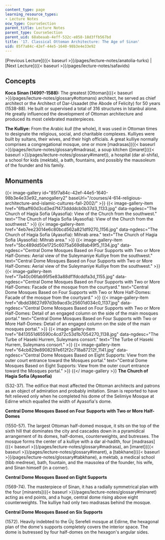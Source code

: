 ```yaml
---
content_type: page
learning_resource_types:
- Lecture Notes
ocw_type: CourseSection
parent_title: Lecture Notes
parent_type: CourseSection
parent_uid: 68abeaab-4eff-532c-e858-18d3ffb567bd
title: '17. Classical Ottoman Architecture: The Age of Sinan'
uid: 85f7a84c-42ef-44e5-1640-98b3e4e33e92
---
```


[Previous Lecture]({{< baseurl >}}/pages/lecture-notes/anatolia-turks) | [Next Lecture]({{< baseurl >}}/pages/lecture-notes/safavids)

Concepts
--------

**Koca Sinan (1499?-1588):** The greatest [Ottoman]({{< baseurl >}}/pages/lecture-notes/glossary#ottomans) architect, he served as chief architect or the Architect of Dar-Usaadet (the Abode of Felicity) for 50 years (1538-88). He built or supervised a total of 316 structures in Istanbul alone. He greatly influenced the development of Ottoman architecture and produced its most celebrated masterpieces.

**The Kulliye:** From the Arabic _kull_ (the whole), it was used in Ottoman times to designate the religious, social, and charitable complexes. Kulliyes were built by sultans, their wives, and their high officials. A great kulliye normally comprises a congregational mosque, one or more [madrasas]({{< baseurl >}}/pages/lecture-notes/glossary#madrasa), a soup kitchen ([imaret]({{< baseurl >}}/pages/lecture-notes/glossary#imaret)), a hospital (dar al-shifa), a school for kids (mektab), a bath, fountains, and possibly the mausoleum of the founder and his family.

Monuments
---------
{{< image-gallery id="85f7a84c-42ef-44e5-1640-98b3e4e33e92_nanogallery2" baseUrl="/courses/4-614-religious-architecture-and-islamic-cultures-fall-2002/" >}}
{{< image-gallery-item href="6fbaff60d3cd3ed7f473ddddcb0b37d3_1133.jpg" data-ngdesc="The Church of Hagia Sofia (Ayasofia): View of the Church from the southwest." text="The Church of Hagia Sofia (Ayasofia): View of the Church from the southwest." >}}
{{< image-gallery-item href="4eb7ee23014e6c80bcd562a821df9270_1156.jpg" data-ngdesc="The Church of Hagia Sofia (Ayasofia): Mihrab area." text="The Church of Hagia Sofia (Ayasofia): Mihrab area." >}}
{{< image-gallery-item href="5bc489dd50e1725c6075a569d8ab49f5_1134.jpg" data-ngdesc="Central Dome Mosques Based on Four Supports with Two or More Half-Domes: Aerial view of the Suleymaniye Kulliye from the southwest." text="Central Dome Mosques Based on Four Supports with Two or More Half-Domes: Aerial view of the Suleymaniye Kulliye from the southwest." >}}
{{< image-gallery-item href="7a40c06fab95f5e83a88df1fdcddfa3d_1155.jpg" data-ngdesc="Central Dome Mosques Based on Four Supports with Two or More Half-Domes: Facade of the mosque from the courtyard." text="Central Dome Mosques Based on Four Supports with Two or More Half-Domes: Facade of the mosque from the courtyard." >}}
{{< image-gallery-item href="dbdd38627d97d3b9acd3c25601d034c0_1137.jpg" data-ngdesc="Central Dome Mosques Based on Four Supports with Two or More Half-Domes: Detail of an engaged column on the side of the main mosques portal." text="Central Dome Mosques Based on Four Supports with Two or More Half-Domes: Detail of an engaged column on the side of the main mosques portal." >}}
{{< image-gallery-item href="8413551d65590c4cd72c53d1b7054270_1138.jpg" data-ngdesc="The Turbe of Haseki Hurrem, Suleymans consort." text="The Turbe of Haseki Hurrem, Suleymans consort." >}}
{{< image-gallery-item href="64cb829e8908297e612f2c718a87212f_1141.jpg" data-ngdesc="Central Dome Mosques Based on Eight Supports: View from the outer court entrance toward the Mosques portal." text="Central Dome Mosques Based on Eight Supports: View from the outer court entrance toward the Mosques portal." >}}
{{</ image-gallery >}}
**The Church of Hagia Sofia (Ayasofia)**

(532-37). The edifice that most affected the Ottoman architects and patrons as an object of admiration and probably imitation. Sinan is reported to have felt relieved only when he completed his dome of the Selimiye Mosque at Edirne which equalled the width of Ayasofia's dome.

**Central Dome Mosques Based on Four Supports with Two or More Half-Domes**

(1550-57). The largest Ottoman half-domed mosque, it sits on the top of the sixth hill that dominates the city and cascades down in a pyramidical arrangement of its domes, half-domes, counterweights, and butresses. The mosque forms the center of a kulliye with a dar al-hadith, four [madrasas]({{< baseurl >}}/pages/lecture-notes/glossary#madrasa), an [imaret]({{< baseurl >}}/pages/lecture-notes/glossary#imaret), a [tabkhane]({{< baseurl >}}/pages/lecture-notes/glossary#tabkhane), a mektab, a medical school (tibb medrese), bath, fountain, and the mausolea of the founder, his wife, and Sinan himself (in a corner).

**Central Dome Mosques Based on Eight Supports**

(1569-74). The masterpiece of Sinan, it has a radially symmetrical plan with the four [minarets]({{< baseurl >}}/pages/lecture-notes/glossary#minaret) acting as end points, and a huge, central dome rising above eight counterweights. The kulliye had only two madrasas behind the mosque.

**Central Dome Mosques Based on Six Supports**

(1572). Heavily indebted to the Üç Serefeli mosque at Edirne, the hexagonal plan of the dome's supports completely covers the interior space. The dome is butressed by four half-domes on the hexagon's angular sides.